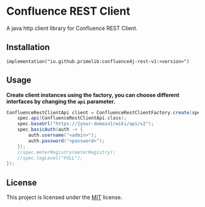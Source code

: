 # Confluence REST Client

A java http client library for Confluence REST Client.

## Installation

```
implementation("io.github.primelib:confluence4j-rest-v1:<version>")
```

## Usage

**Create client instances using the factory, you can choose different interfaces by changing the `api` parameter.**

```java
ConfluenceRestClientApi client = ConfluenceRestClientFactory.create(spec -> {
    spec.api(ConfluenceRestClientApi.class);
    spec.baseUrl("https://{your-domain}/wiki/api/v2");
    spec.basicAuth(auth -> {
        auth.username("<admin>");
        auth.password("<password>");
    });
    //spec.meterRegistry(meterRegistry);
    //spec.logLevel("FULL");
});
```


## License

This project is licensed under the [MIT](https://github.com/primelib/confluence-client/blob/main/LICENSE) license.

